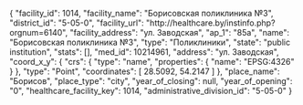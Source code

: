 {
    "facility_id": 1014,
    "facility_name": "Борисовская поликлиника №3",
    "district_id": "5-05-0",
    "facility_url": "http:\/\/healthcare.by\/instinfo.php?orgnum=6140",
    "facility_address": "ул. Заводская",
    "ap_1": "85а",
    "name": "Борисовская поликлиника №3",
    "type": "Поликлиники",
    "state": "public institution",
    "stats": [],
    "med_id": 10214961,
    "address": "ул. Заводская",
    "coord_x_y": {
        "crs": {
            "type": "name",
            "properties": {
                "name": "EPSG:4326"
            }
        },
        "type": "Point",
        "coordinates": [
            28.5092,
            54.2147
        ]
    },
    "place_name": "Борисов",
    "place_type": "city",
    "year_of_closing": null,
    "year_of_opening": "0",
    "healthcare_facility_key": 1014,
    "administrative_division_id": "5-05-0"
}